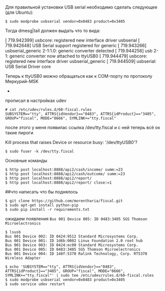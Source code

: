 Для правильной установки USB serial необходимо сделать следующее (для Ubuntu):

```
$ sudo modprobe usbserial vendor=0x0483 product=0x3405
```

Тогда dmesg|tail должен выдать что то вида:

[ 719.942399] usbcore: registered new interface driver usbserial
[ 719.942648] USB Serial support registered for generic
[ 719.943266] usbserial_generic 2-1:1.0: generic converter detected
[ 719.944256] usb 2-1: generic converter now attached to ttyUSB0
[ 719.944479] usbcore: registered new interface driver usbserial_generic
[ 719.944509] usbserial: USB Serial Driver core 

Теперь к ttyUSB0 можно обращаться как к COM-порту по протоколу Меркурий-MSK


+
прописал в настройках udev
```
# cat /etc/udev/rules.d/60-fiscal.rules 
SUBSYSTEM=="tty", ATTRS{idVendor}=="0483", ATTRS{idProduct}=="3405", GROUP="fiscal", MODE="0666", SYMLINK+="tty.fiscal"
```

после этого у меня появилас ссылка /dev/tty.fiscal и с ней теперь всё ок
такие пироги


Kill process that raises Device or resource busy: '/dev/ttyUSB0'?

```
$ sudo fuser -k /dev/tty.fiscal
```


Основные команды
```
$ http post localhost:8888/api2/cash/income/ summ:=23
$ http post localhost:8888/api2/cash/outcome/ summ:=23
$ http post localhost:8888/api2/report/
$ http post localhost:8888/api2/report/ close:=1
```


##что написать что бы поднялось
```
$ git clone https://github.com/morentharia/fiscal.git
$ sudo apt-get install python-pip
$ sudo pip install -r requirements.txt

```

ожидаем появления 
`Bus 001 Device 005: ID 0483:3405 SGS Thomson Microelectronics`

```
$ lsusb
Bus 001 Device 002: ID 0424:9512 Standard Microsystems Corp. 
Bus 001 Device 001: ID 1d6b:0002 Linux Foundation 2.0 root hub
Bus 001 Device 003: ID 0424:ec00 Standard Microsystems Corp. 
Bus 001 Device 005: ID 0483:3405 SGS Thomson Microelectronics 
Bus 001 Device 004: ID 148f:5370 Ralink Technology, Corp. RT5370 Wireless Adapter
```

```
$ echo 'SUBSYSTEM=="tty", ATTRS{idVendor}=="0483", ATTRS{idProduct}=="3405", GROUP="fiscal", MODE="0666", SYMLINK+="tty.fiscal"' | sudo tee /etc/udev/rules.d/60-fiscal.rules
$ sudo modprobe usbserial vendor=0x0483 product=0x3405 
$ sudo service udev restart
```


